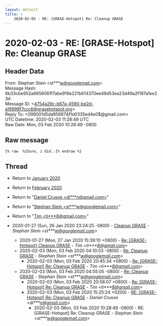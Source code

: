 ```yaml
---
layout: default
title: >
    2020-02-03 - RE: [GRASE-Hotspot] Re: Cleanup GRASE
---
```


# 2020-02-03 - RE: [GRASE-Hotspot] Re: Cleanup GRASE

## Header Data

From: Stephan Stein \<st***w@googlemail.com\><br>
Message Hash: 6b33cbe952a6856061f7abe919a221b614370ee49d53ea23d49a2f197a1ee23d<br>
Message ID: \<4754a29c-b67a-4590-be2d-a19998f7ccc6@grasehotspot.org\><br>
Reply To: \<096001d5da95$6674f1a0$335ed4e0$@gmail.com\><br>
UTC Datetime: 2020-02-03 11:28:49 UTC<br>
Raw Date: Mon, 03 Feb 2020 10:28:49 -0800<br>

## Raw message

```
{% raw  %}Sure, i did..{% endraw %}
```

## Thread

+ Return to [January 2020](/archive/2020/01)
+ Return to [February 2020](/archive/2020/02)

+ Return to "[Daniel Crusoe <di***n<span>@</span>gmail.com>](/authors/di___n_at_gmail_com)"
+ Return to "[Stephan Stein <st***w<span>@</span>googlemail.com>](/authors/st___w_at_googlemail_com)"
+ Return to "[Tim <ti***8<span>@</span>gmail.com>](/authors/ti___8_at_gmail_com)"

+ 2020-01-27 (Sun, 26 Jan 2020 23:24:25 -0800) - [Cleanup GRASE](/archive/2020/01/bb10e0a1845ad48b6b881df4d4ba65addbdc1ff46126d12c82b78cce93d8857f) - _Stephan Stein \<st***w@googlemail.com\>_
  + 2020-01-27 (Mon, 27 Jan 2020 15:39:10 +0800) - [Re: [GRASE-Hotspot] Cleanup GRASE](/archive/2020/01/28744b508a9b6749c45b8fe57e92d5df0eaaaa811a623d07b80d9ffa458ce76c) - _Tim \<ti***8@gmail.com\>_
  + 2020-02-03 (Mon, 03 Feb 2020 04:10:53 -0800) - [Re: Cleanup GRASE](/archive/2020/02/ea970233975fb5a549c428bd09a5888acdd68f971386723de737f0e3512283e8) - _Stephan Stein \<st***w@googlemail.com\>_
    + 2020-02-03 (Mon, 03 Feb 2020 20:45:34 +0800) - [Re: [GRASE-Hotspot] Re: Cleanup GRASE](/archive/2020/02/9681fff1efc9d6a5dad2919a629047d343499a6d590b68997f2935aad45693b8) - _Tim \<ti***8@gmail.com\>_
  + 2020-02-03 (Mon, 03 Feb 2020 04:55:05 -0800) - [Re: Cleanup GRASE](/archive/2020/02/a51042504de90c0fc07f055f25a8afba0d09a60230439b55b742a0e05e0f0ab2) - _Stephan Stein \<st***w@googlemail.com\>_
    + 2020-02-03 (Mon, 03 Feb 2020 20:58:07 +0800) - [Re: [GRASE-Hotspot] Re: Cleanup GRASE](/archive/2020/02/b8e0d8536b806d97bedd6569a2d0ef70188fc6cb5380ca18b7afd49adcea226f) - _Tim \<ti***8@gmail.com\>_
    + 2020-02-03 (Mon, 03 Feb 2020 15:25:24 +0200) - [RE: [GRASE-Hotspot] Re: Cleanup GRASE](/archive/2020/02/e9ebcfcbcf183609fa4094bf46611d9f29abcb67bee0ae44c2c4427c097f40e9) - _Daniel Crusoe \<di***n@gmail.com\>_
      + 2020-02-03 (Mon, 03 Feb 2020 10:28:49 -0800) - RE: [GRASE-Hotspot] Re: Cleanup GRASE - _Stephan Stein \<st***w@googlemail.com\>_

